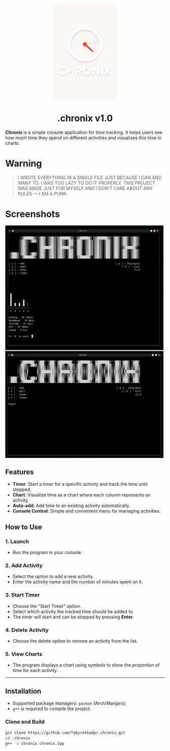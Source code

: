 <div align="center">

<img src="screen/Logo.png" alt="Logo" width="200"/>

<br>

<h1>.chronix v1.0</h1>

</div>

***Chronix*** is a simple console application for time tracking. It helps users see how much time they spend on different activities and visualizes this time in charts.

# Warning
> I WROTE EVERYTHING IN A SINGLE FILE JUST BECAUSE I CAN AND WANT TO. I WAS TOO LAZY TO DO IT PROPERLY. THIS PROJECT WAS MADE JUST FOR MYSELF AND I DON'T CARE ABOUT ANY RULES — I AM A PUNK.

# Screenshots

<img src="screen/Screenshot_20250912_115420.png" alt="Screen" width="500"/>
<img src="screen/Screenshot_20250912_115314.png" alt="Screen" width="500"/>

## Features

- **Timer**: Start a timer for a specific activity and track the time until stopped.  
- **Chart**: Visualize time as a chart where each column represents an activity.  
- **Auto-add**: Add time to an existing activity automatically.  
- **Console Control**: Simple and convenient menu for managing activities.

## How to Use

### 1. Launch
- Run the program in your console.

### 2. Add Activity
- Select the option to add a new activity.  
- Enter the activity name and the number of minutes spent on it.

### 3. Start Timer
- Choose the "Start Timer" option.  
- Select which activity the tracked time should be added to.  
- The timer will start and can be stopped by pressing **Enter**.

### 4. Delete Activity
- Choose the delete option to remove an activity from the list.

### 5. View Charts
- The program displays a chart using symbols to show the proportion of time for each activity.

---

## Installation

- Supported package managers: `pacman` (Arch/Manjaro);
- `g++` is required to compile the project.

### Clone and Build

```bash
git clone https://github.com/Tabyretkadp/.chronix.git
cd .chronix
g++ -o chronix chronix.cpp


